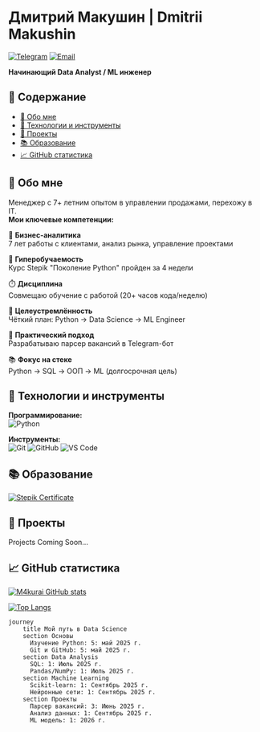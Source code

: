 # Дмитрий Макушин | Dmitrii Makushin
[![Telegram](https://img.shields.io/badge/@D_Makushin-2CA5E0?logo=telegram)](https://t.me/D_Makushin) [![Email](https://img.shields.io/badge/me@makurai.ru-D14836?logo=gmail&logoColor=white)](mailto:me@makurai.ru)

**Начинающий Data Analyst / ML инженер**

## 📑 Содержание
- [🚀 Обо мне](#🚀-обо-мне)
- [🔧 Технологии и инструменты](#🔧-технологии-и-инструменты)
- [📂 Проекты](#📂-проекты)
- [📚 Образование](#📚-образование)
- [📈 GitHub статистика](#📈-github-статистика)

## 🚀 Обо мне

Менеджер с 7+ летним опытом в управлении продажами, перехожу в IT.  
**Мои ключевые компетенции:**

🔹 **Бизнес-аналитика**  
7 лет работы с клиентами, анализ рынка, управление проектами  

🚀 **Гиперобучаемость**  
Курс Stepik "Поколение Python" пройден за 4 недели  

⏱️ **Дисциплина**  
Совмещаю обучение с работой (20+ часов кода/неделю)  

🎯 **Целеустремлённость**  
Чёткий план: Python → Data Science → ML Engineer  

🤖 **Практический подход**  
Разрабатываю парсер вакансий в Telegram-бот  

📚 **Фокус на стеке**  
Python → SQL → ООП → ML (долгосрочная цель)

## 🔧 Технологии и инструменты

**Программирование:**  
![Python](https://img.shields.io/badge/Python-3776AB?logo=python&logoColor=white)

**Инструменты:**  
![Git](https://img.shields.io/badge/Git-F05032?logo=git&logoColor=white) ![GitHub](https://img.shields.io/badge/-GitHub-181717?logo=github) ![VS Code](https://img.shields.io/badge/VS_Code-007ACC?logo=visual-studio-code)

## 📚 Образование

[![Stepik Certificate](https://img.shields.io/badge/Stepik-Поколение_Python-4CA154?logo=stepik&logoColor=white)](https://stepik.org/cert/2866851)

## 📂 Проекты

Projects Coming Soon...

## 📈 GitHub статистика
[![M4kurai GitHub stats](https://github-readme-stats.vercel.app/api?username=M4kurai&show_icons=true&bg_color=00000000)](https://github.com/M4kurai/github-readme-stats)

[![Top Langs](https://github-readme-stats.vercel.app/api/top-langs/?username=M4kurai)](https://github.com/M4kurai/github-readme-stats)

```mermaid
journey
    title Мой путь в Data Science
    section Основы
      Изучение Python: 5: май 2025 г.
      Git и GitHub: 5: май 2025 г.
    section Data Analysis
      SQL: 1: Июль 2025 г.
      Pandas/NumPy: 1: Июль 2025 г.
    section Machine Learning
      Scikit-learn: 1: Сентябрь 2025 г.
      Нейронные сети: 1: Сентябрь 2025 г.
    section Проекты
      Парсер вакансий: 3: Июнь 2025 г.
      Анализ данных: 1: Сентябрь 2025 г.
      ML модель: 1: 2026 г.